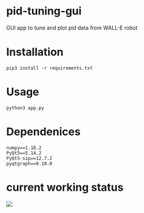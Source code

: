 # pid-tuning-gui
GUI app to tune and plot pid data from WALL-E robot

# Installation
`pip3 install -r requirements.txt`

# Usage
`python3 app.py`

# Dependenices
```
numpy==1.18.2
PyQt5==5.14.2
PyQt5-sip==12.7.2
pyqtgraph==0.10.0
```

# current working status

![](https://github.com/VedantParanjape/pid-tuning-gui/blob/master/docs/Peek%202020-01-19%2019-54.gif)
